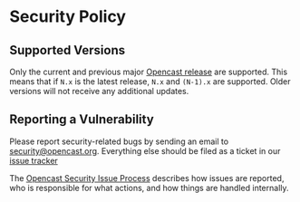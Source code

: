 Security Policy
===============

Supported Versions
------------------

Only the current and previous major [Opencast release](https://github.com/opencast/opencast/releases) are supported.
This means that if `N.x` is the latest release, `N.x` and `(N-1).x` are supported. Older versions will not receive any
additional updates.


Reporting a Vulnerability
-------------------------

Please report security-related bugs by sending an email to security@opencast.org.
Everything else should be filed as a ticket in our [issue tracker](https://github.com/opencast/opencast/issues)

The [Opencast Security Issue Process](https://docs.opencast.org/develop/developer/#security)
describes how issues are reported, who is responsible for what actions, and how things are handled internally.
